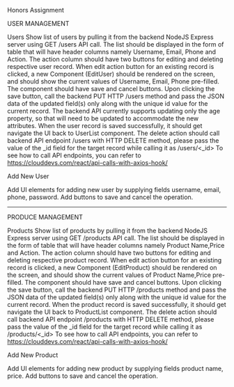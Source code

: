 Honors Assignment 

USER MANAGEMENT

Users
Show list of users by pulling it from the backend NodeJS Express server using GET /users API call. The list should be displayed in the form of table that will have header columns namely Username, Email, Phone and Action. The action column should have two buttons for editing and deleting respective user record.
When edit action button for an existing record is clicked, a new Component (EditUser) should be rendered on the screen, and should show the current values of Username, Email, Phone pre-filled. The component should have save and cancel buttons. Upon clicking the save button, call the backend PUT HTTP /users method and pass the JSON data of the updated field(s) only along with the unique id value for the current record. The backend API currently supports updating only the age property, so that will need to be updated to accommodate the new attributes. When the user record is saved successfully, it should get navigate the UI back to UserList component.
The delete action should call backend API endpoint /users with HTTP DELETE method, please pass the value of the _id field for the target record while calling it as /users/<_id>
To see how to call API endpoints, you can refer to https://clouddevs.com/react/api-calls-with-axios-hook/




Add New User

Add UI elements for adding new user by supplying fields username, email, phone, password.
Add buttons to save and cancel the operation.


------------------------------------------------------------------------------------------
PRODUCE MANAGEMENT

Products
Show list of products by pulling it from the backend NodeJS Express server using GET /products API call. The list should be displayed in the form of table that will have header columns namely Product Name,Price and Action. The action column should have two buttons for editing and deleting respective product record.
When edit action button for an existing record is clicked, a new Component (EditProduct) should be rendered on the screen, and should show the current values of Product Name,Price pre-filled. The component should have save and cancel buttons. Upon clicking the save button, call the backend PUT HTTP /products method and pass the JSON data of the updated field(s) only along with the unique id value for the current record. When the product record is saved successfully, it should get navigate the UI back to ProductList component.
The delete action should call backend API endpoint /products with HTTP DELETE method, please pass the value of the _id field for the target record while calling it as /products/<_id>
To see how to call API endpoints, you can refer to https://clouddevs.com/react/api-calls-with-axios-hook/


Add New Product

Add UI elements for adding new product by supplying fields product name, price.
Add buttons to save and cancel the operation.